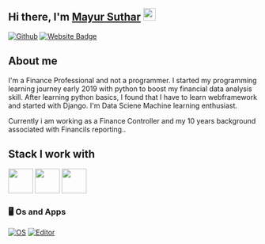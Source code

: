 


## Hi there, I'm <a href="# " target="_blank">Mayur Suthar</a> <img src="https://media.giphy.com/media/hvRJCLFzcasrR4ia7z/giphy.gif" width="25px">

[![Github](https://img.shields.io/github/followers/iamrraj?label=Follow&style=social)](https://github.com/maypy)
[![Website Badge](https://img.shields.io/badge/Website-3b5998?style=flat-square&logo=google-chrome&logoColor=white)](https://tax-tune.herokuapp.com)



## About me 
I'm a Finance Professional and not a programmer. I started my programming learning journey early 2019 with python to boost my financial data analysis skill. After learning python basics, I found that I have to learn webframework and started with Django. I'm Data Sciene Machine learning  enthusiast.

Currently i am working as a Finance Controller and my 10 years background associated with Financils reporting..


## Stack I work with

<code><img height="50" src="https://www.vectorlogo.zone/logos/python/python-ar21.svg"></code>
<code><img height="50" src="https://www.vectorlogo.zone/logos/djangoproject/djangoproject-ar21.svg"></code>
<code><img height="50" src="https://www.vectorlogo.zone/logos/reactjs/reactjs-ar21.svg"></code>



### 🖥 Os and Apps
[![OS](https://img.shields.io/badge/OS-Windows-informational?style=flat-square&logo=windows&logoColor=blue)](https://en.wikipedia.org/wiki/Windows)
[![Editor](https://img.shields.io/badge/Editor-VSCode-blue?style=flat-square&logo=visual-studio-code&logoColor=white)](https://code.visualstudio.com/)

